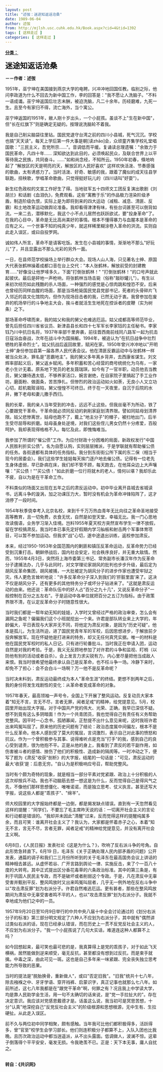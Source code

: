 ```yaml
---
layout: post
title: "述弢：迷途知返话沧桑"
date: 1989-06-04
author: 述弢
from: http://mjlsh.usc.cuhk.edu.hk/Book.aspx?cid=4&tid=1392
tags: [ 这样走过 ]
categories: [ 这样走过 ]
---
```


<div style="margin: 15px 10px 10px 0px;">
 <div>
  <span id="ctl00_ContentPlaceHolder1_chapter1_SubjectLabel" style="font-weight:bold;text-decoration:underline;">
   分类：
  </span>
 </div>
 <p>
  <strong>
   <font size="5">
    迷途知返话沧桑
   </font>
  </strong>
 </p>
 <p>
  <strong>
   －－作者：述弢
  </strong>
 </p>
 <p>
  1951年，巫宁坤在美国接到燕京大学的电聘，兴冲冲地回国任教。临别之际，他问李政道为什么不回去为新中国工作，李的回答是："我不愿让人洗脑子。"不料一语成谶。巫宁坤返国后壮志未酬，被迫洗脑，凡二十余年。历经磨难，九死一生。且至今有家归不得，流亡海外，当个寓公。
 </p>
 <p>
  巫宁坤返国的1951年，敝人刚十岁出头，一个小屁孩。虽谈不上"生在新中国"，但"长在红旗下"则是确定无疑的。按理说洗脑轮不着我。
 </p>
 <p>
  我是自己削尖脑袋往里钻。国民党退守台湾之前的四川小县城，死气沉沉。学校也搞"天天读"。每天上学后第一件大事是朝[读zhāo]会，众顽童齐集学校礼堂唱国歌："三民主义，吾党所宗……"。音调低而平缓。复诵读总理遗嘱："余致力于国民革命，凡四十年…… 深知欲达到此目的，必须唤起民众，及联合世界上以平等待我之民族，共同奋斗。……"如和尚念经，不知所云。1950年初春，倏地响起了 "解放区的天是明亮的天，解放区的人民好喜欢" 这样欢快活泼、节奏感强的歌曲，太有诱惑力了。当时活泼、好奇、敏感的我，跟着了魔似的成天往县学联跑，扭秧歌，学唱革命歌曲，只觉得挺好玩儿的（四川话叫"好耍"）。
 </p>
 <p>
  新生红色政权的文宣工作好生了得。当地驻军五十四师文工团反复演出歌剧《刘胡兰》和话剧《血泪仇》，免费观看。这些"寓教于乐"的作品极力渲染阶级矛盾，制造阶级仇恨，实际上是为即将到来的四大运动（减租、减息、清匪、反霸）和土地改革运动做舆论准备。我却看得津津有味，有些台词甚至可以倒背如流。一来二去，潜移默化，我这个小不点儿居然也跃跃欲试，要"投身革命"了。在我的心目中，革命是无比高尚美好的事情。根本不懂得暴力与血腥本是革命的应有之义。一个世事不知的纯真少年，就这样稀里糊涂卷入革命的洪流。实则自此走入误区，或曰自投罗网。
 </p>
 <p>
  诚如伟人所言，革命不是请客吃饭。发生在小县城的事情，渐渐地不那么"好玩儿"了，并且显露出不那么光彩的另外一面。
 </p>
 <p>
  一日，在县师范学校操场上举行群众大会。现场人山人海，只见著名士绅、原国大代表张鹤林操着成都口音在台上交代："本人张鹤林，解放前受的封建教育……"好像没让他罗嗦多久，下面"打倒张鹤林！" "打倒张鹤林！"的口号声就此起彼伏。最后是砰地一声枪响，将张鹤林当场击毙（俗称"敲砂罐儿"）。有生以来初次经历如此残酷的杀人场面，一种强烈的感觉是心惊肉跳和惶恐不安。后来也曾经历同样血腥的场面，那是当场枪毙国民党县党部书记，死者的头骨碎片飞入邻近的县文化馆院内，但作为现场目击者的我，已然无动于衷。我曾参加在废弃的机场举行的斗争地主大会，挨斗者就活生生地死在控诉者的皮鞭（实为树条）之下。
 </p>
 <p>
  那场革命呼啸而来，我的姑父和我的舅父也难逃厄运。姑父成都高等师范毕业，曾先后担任四川省省议员、新津县县长和四十七军军长李家钰的主任秘书。李家钰乃川中抗日名将，1937年率部千里奔袭，前往晋西南前线同八路军一起为抗击日寇浴血奋战，次年在战斗中为国捐躯。1994年，被追认为"在抗日战争中壮烈牺牲的革命烈士"。姑父抗战后返回故里，赋闲在家。1950年曾兴冲冲地以"开明士绅"身份参加县第一届各界人民代表会议。他在清匪反霸运动中与张鹤林一样被当众处决，罪名是"恶霸地主"。我的舅父多年离乡背井，去西康省谋生。刘文辉率部起义后，舅父返乡赋闲。多年积蓄和苦心经营的商号统统化为乌有，一家老小生计无着。原系地下党员的老友聂瑞琪，如今有了一官半职，动员他去当教员，舅父嫌待遇太低，不够养家活口，婉言谢绝，在自家院子里搞起了手工业作坊，磨面粉、做面条，苦苦挣扎。但惨烈的政治运动如火如荼，无良小人又立功心切，趁机栽赃诬陷，舅父惶惶不可终日。终于在一天夜里，自沉于后院的水井，撇下老母和妻儿撒手西归。
 </p>
 <p>
  我的长辈，我的亲人当年受到的冲击，远远不止这些。但我丝毫不为所动，铁了心要跟党干革命。干革命就必须同反动的剥削家庭划清界限。譬如同姑母划清界限。姑父悲惨离世，姑母也跑不了，戴上"地主分子"的帽子，被扫地出门，后半生受尽屈辱和折磨。姑母虽身处逆境，对我们这些侄儿男女仍然十分疼爱，百般呵护。我却表现得格格不入。每忆及此，即愧悔难当。
 </p>
 <p>
  我参加了所谓的"催公债"工作。为应付财政十分困难的局面，新政权发行"中国人民胜利折实公债"。名为自愿认购，实则层层摊派，于是学联就有帮助催公债的任务。各街道都有具体的任务指标。我分到东街街公所下属的东二保（相当于现今的居委会）。我们这些学生娃娃每天挨门逐户地去催公债。记得有一位老先生身体虚弱，早已卧病在床，我们却不管不顾，每天跑去，在他耳朵边上大声嚷嚷："买公债！""买公债！"如此折磨一位行将就木的老人，情何以堪？我却乐此不疲，自以为是在干革命工作。
 </p>
 <p>
  不料类似的场面又出现在五年之后的肃反运动中。初中毕业离开县城去省城读书，远离斗争的漩涡，加之功课压力大，暂时没有机会为革命冲锋陷阵了，这才消停了一段时间。
 </p>
 <p>
  1954年秋季侥幸考入北京名校，来到千千万万热血青年无比向往之革命圣地接受高等教育，且一切免费，衣食无忧，自然是如登天堂，幸福无比。我一门心思地攻读俄语，业务学习渐入佳境。岂料1955年夏天校方突然宣布学生一律不放假，留在学校搞肃反。我当时本已事先定好假期内学习舢板和射击两个军事体育项目，可以暂不参加运动。但我求"战"心切，遂中途退出训练，返校参加肃反。
 </p>
 <p>
  本来，经过1950-1953年全国范围内的剿匪和镇压反革命运动，反革命势力已经受到沉重打击。朝鲜停战后，国内社会安定，社会秩序良好，并无重大敌情。然而，1955年4月3日，突然将上海市委第三书记、常务副市长潘汉年作为反革命分子逮捕法办，几乎与此同时，对文学理论家胡风的批判也步步升级，最后定为胡风反革命集团，胡风被捕，一大批被定为胡风分子的进步作家也遭受牢狱之灾。伟人更危言耸听地说："许多反革命分子深入到我们的‘肝脏里面’来了。这决不仅是胡风分子，还有更多的其他特务分子或坏分子钻进来了。"这就是肃反运动的由来。他还说：革命队伍中的好人占"百分之九十几"，又说反革命分子"一般控制在百分之五左右"。于是运动中各单位就把百分之五订为指标。由于政策界限不清，在认定反革命分子时随意性很大。
 </p>
 <p>
  当时我们都是一帮年幼无知的娃娃，入学时又曾经过严格的政治审查，怎么会有漏网之鱼呢？偏偏我们这个小班就挖出一个来。许君是部队转业来上大学的，年龄偏大，平日表现与大家并无不同，将他定为肃反对象，是因为"历史可疑"。他本是孤儿，为生活所迫，进了国民党青年军的军校，后因思想进步，于解放前夕投奔解放军。现在怀疑他是打进来的特务，却又无任何真凭实据。唯一的材料是他在国民党军校时的私人日记。只有进行轮番批斗。当时我正在申请入团，运动自然是对我的考验。于是，我义无反顾地参加了对许君的斗争和监视、盯梢（以防他有别的活动或者自杀）。会上发言力求尖锐有力，内心里尽量把他当成敌人来恨。我当时很希望他最终承认自己是反革命，也不枉斗争一场。冷静下来时，却免不了担心：会不会白斗一场啊？万一他不是反革命呢？
 </p>
 <p>
  当时决未料到，肃反运动最终成为本人"革命生涯"的终结。更想不到两年之后，我的身份将发生戏剧性的变化：从革命者变成革命的对象。
 </p>
 <p>
  1957年春天，最高领袖一声号令，全国上下开展了整风运动。反复动员大家本着"知无不言，言无不尽，言者无罪，闻者足戒"的精神，给党提意见。5月，校园里开始出现大字报。对于中国共产党的伟大、光荣、正确，我早已深信不疑。想不到竟有这么多阴暗面！作为一个共青团员，我也觉得自己有责任有义务帮助党整风。因平时一心念书，孤陋寡闻，正愁提不出什么意见来呢，这时我班许君出来鸣冤叫屈了。原来他的历史问题有了结论：政治态度属中间偏左，根本不是什么反革命。他本人感到受了莫大的冤屈，言词激烈，表示自己对此事的愤怒和抗议。作为一个曾积极参与其事、说得难听点是充当"打手"的我，感到自己的良心受到谴责，很为他抱不平。正是从他的身上，我看到了肃反的若干副作用，如伤害被斗者的感情、挫伤了他们的积极性、造成新的隔阂等。一时冲动之下，便写了题为《肃反"收获"剖析》的大字报，结尾的一句话是："可见，肃反运动的最大‘收获’是：后患无穷。"自认为是积极响应号召，帮助党整风。
 </p>
 <p>
  当时有个颇为奇特的现象，就是相当一部分平素对党紧跟、政治上十分积极的人这次却按兵不动。我也不动脑筋去想一想这是为什么，反而觉得自己是得风气之先，不像他们那样思想僵化、唯唯诺诺，而是独立思考、仗义执言。甚至还写大字报，说这些人都是"乖孩子"、"绵羊"。
 </p>
 <p>
  师大校园里的大字报始终都是一边倒，都是揭发缺点错误。直到有一天忽然看见这样的提醒："同学们，不要忘了毛主席昨天说的话：一切离开社会主义的言论和行动都是错误的。"我却并未因此"清醒"过来，反而觉得这样的提醒纯属多余，而且可笑：谁离开社会主义了？我认为，大家都是怀着赤子之心，本着"知无不言，言无不尽，言者无罪，闻者足戒"的精神给党提意见，并没有离开社会主义啊。
 </p>
 <p>
  6月8日，《人民日报》发表社论《这是为什么？》，吹响了反右派斗争的号角。自此形势急转直下。6月19 日，毛泽东《关于正确处理人民内部矛盾的问题》公开发表，通篇的调子和我们二三月份所听到的关于毛泽东在最高国务会议上讲话的精神相去甚远。从虚怀若谷、广开言路到舆论一律、实施反击，来了个一百八十度的大转弯。其中正式提出区分香花毒草的六条政治标准。其中的第三条是，有利于巩固人民民主专政，而不是破坏或者削弱这个专政。于是，凡在肃反中无辜受害并甄别平反、整风鸣放时又出来鸣冤叫屈者，几乎无一例外地在反右斗争中以"攻击肃反罪"划为右派分子。许君自然难逃厄运。更有甚者，那些在整风鸣放期间为肃反中无辜受害者鸣不平的人，也以"攻击肃反罪"划为右派分子。我就不幸地成为他们之中的一员。
 </p>
 <p>
  1957年9月20日至10月9日举行的中共中央八届十中全会讨论通过的《划分右派分子的标准》第三部分明文规定了六种人不应划为右派分子，其中就有"偶然讲过类似右派的话，现在已经承认错误，而在历史上一贯不反党反社会主义的人，不应划为右派分子。"我一个小屁孩说了几句大实话，难道连这种人都算不上吗？
 </p>
 <p>
  如今回想起来，最可笑也最可悲的是，我真算得上是党的乖孩子，对于如此飞天横祸，居然能做到逆来顺受，毫无反抗，甚至都没有想到过反抗，而是束手就擒。中毒之深，由此可见一斑。这也是自己多年来一味紧跟、完全丧失独立思考能力所导致的恶果。
 </p>
 <p>
  当时的提法是"脱胎换骨，重新做人"，或曰"否定旧我"。"旧我"统共十七八年，除去襁褓之中、牙牙学语、穿开裆裤、启蒙识字，真正记事也就那么七八年。如前所述，这七八年我都是在"跟党干革命"啊，何罪之有？况且我上中学读大学，均是靠人民助学金生活，用一句不太确切的话来说，是"党一手拉扯大的"。存在决定意识。我应该对党感恩戴德才是。话虽这么说，我当初可是冥思苦想，十分"认真"地深挖自己"反党反社会主义"的阶级根源和思想根源，无中生有、生拉硬扯。从此走入误区。
 </p>
 <p>
  前不久与两位初中同学相聚，颇有感触。当年我可比他们都积极得多，活跃得多，曾"官至"校学生会学习部长。他们则连积极分子都算不上，入队入团也比我晚。且历次政治运动中都当逍遥派，从不出头露面。低调做人，波澜不惊。这辈子倒落得个平平安安，毫发无损。令我艳羡不已。正是：天下本无事，庸人自扰之。
 </p>
 <p>
  <br/>
  <strong>
   转自：《共识网》
  </strong>
 </p>
</div>

